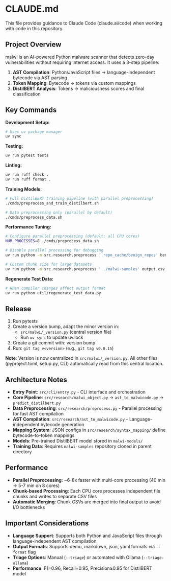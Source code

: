 # CLAUDE.md

This file provides guidance to Claude Code (claude.ai/code) when working with code in this repository.

## Project Overview

malwi is an AI-powered Python malware scanner that detects zero-day vulnerabilities without requiring internet access. It uses a 3-step pipeline:

1. **AST Compilation**: Python/JavaScript files → language-independent bytecode via AST parsing
2. **Token Mapping**: Bytecode → tokens via custom mappings  
3. **DistilBERT Analysis**: Tokens → maliciousness scores and final classification

## Key Commands

**Development Setup:**
```bash
# Uses uv package manager
uv sync
```

**Testing:**
```bash
uv run pytest tests
```

**Linting:**
```bash
uv run ruff check .
uv run ruff format .
```

**Training Models:**
```bash
# Full DistilBERT training pipeline (with parallel preprocessing)
./cmds/preprocess_and_train_distilbert.sh

# Data preprocessing only (parallel by default)
./cmds/preprocess_data.sh
```

**Performance Tuning:**
```bash
# Configure parallel preprocessing (default: all CPU cores)
NUM_PROCESSES=8 ./cmds/preprocess_data.sh

# Disable parallel processing for debugging
uv run python -m src.research.preprocess '.repo_cache/benign_repos' benign.csv --no-parallel

# Custom chunk size for large datasets
uv run python -m src.research.preprocess '../malwi-samples' output.csv --chunk-size 50
```

**Regenerate Test Data:**
```bash
# When compiler changes affect output format
uv run python util/regenerate_test_data.py
```

## Release

1. Run pytests
2. Create a version bump, adapt the minor version in:
   - `src/malwi/_version.py` (central version file)
   - Run `uv sync` to update uv.lock
3. Create a git commit with: version bump
4. Run: `git tag v<version>` (e.g., `git tag v0.0.15`)

**Note**: Version is now centralized in `src/malwi/_version.py`. All other files (pyproject.toml, setup.py, CLI) automatically read from this central location.

## Architecture Notes

- **Entry Point**: `src/cli/entry.py` - CLI interface and orchestration
- **Core Pipeline**: `src/research/malwi_object.py` → `ast_to_malwicode.py` → `predict_distilbert.py`
- **Data Preprocessing**: `src/research/preprocess.py` - Parallel processing for fast AST compilation
- **AST Compilation**: `src/research/ast_to_malwicode.py` - Language-independent bytecode generation
- **Mapping System**: JSON configs in `src/research/syntax_mapping/` define bytecode-to-token mappings
- **Models**: Pre-trained DistilBERT model stored in `malwi-models/`
- **Training Data**: Requires `malwi-samples` repository cloned in parent directory

## Performance

- **Parallel Preprocessing**: ~6-8x faster with multi-core processing (40 min → 5-7 min on 8 cores)
- **Chunk-based Processing**: Each CPU core processes independent file chunks and writes to separate CSV files
- **Automatic Merging**: Chunk CSVs are merged into final output to avoid I/O bottlenecks

## Important Considerations

- **Language Support**: Supports both Python and JavaScript files through language-independent AST compilation
- **Output Formats**: Supports demo, markdown, json, yaml formats via `--format` flag
- **Triage Options**: Manual (`--triage`) or automated with Ollama (`--triage-ollama`)
- **Performance**: F1=0.96, Recall=0.95, Precision≥0.95 for DistilBERT model
